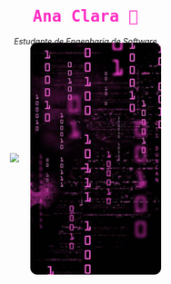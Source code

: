 <h1 align="center" style="font-family: 'Fira Code', monospace; color: #ff2cc3;">
  Ana Clara 🖤
</h1>
<p align="center">
  <i>Estudante de Engenharia de Software</i>
</p>

<div align="center" style="display: flex; align-items: center; justify-content: center; gap: 20px; margin-top: -20px;">
  <!-- Plataforma de stats -->
  <picture>
    <source
      srcset="https://github-readme-stats.vercel.app/api?username=naclaragsd&show_icons=true&title_color=ff2cc3&icon_color=ff2cc3&text_color=ffffff&bg_color=000000&hide_border=true"
      media="(prefers-color-scheme: dark)"
    />
    <source
      srcset="https://github-readme-stats.vercel.app/api?username=naclaragsd&show_icons=true&title_color=ff2cc3&icon_color=ff2cc3"
      media="(prefers-color-scheme: light), (prefers-color-scheme: no-preference)"
    />
    <img src="https://github-readme-stats.vercel.app/api?username=naclaragsd&show_icons=true&title_color=ff2cc3&icon_color=ff2cc3&text_color=ffffff&bg_color=000000&hide_border=true" />
  </picture>

  <!-- Imagem salva no GitHub -->
  <img src="https://github.com/naclaragsd/naclaragsd/blob/main/download%20(9).jpeg?raw=true" width="230px" alt="Ana Clara" style="border-radius: 12px;" />
</div>
